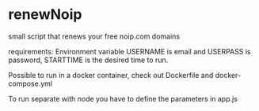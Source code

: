 # renewNoip
small script that renews your free noip.com domains

requirements:
Environment variable USERNAME is email and USERPASS is password, STARTTIME is the desired time to run.

Possible to run in a docker container, check out Dockerfile and docker-compose.yml

To run separate with node you have to define the parameters in app.js
